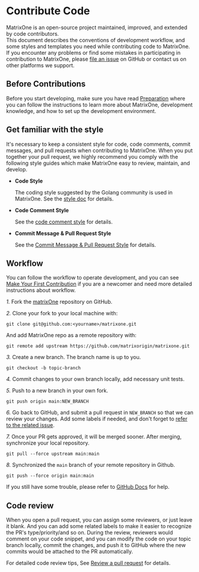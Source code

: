 # **Contribute Code**

MatrixOne is an open-source project maintained, improved, and extended by code contributors.  
This document describes the conventions of development workflow, and some styles and templates you need while contributing code to MatrixOne. If you encounter any problems or find some mistakes in participating in contribution to MatrixOne, please [file an issue](https://github.com/matrixorigin/matrixone/issues) on GitHub or contact us on other platforms we support.

## **Before Contributions**

Before you start developing, make sure you have read [Preparation](preparation.md) where you can follow the instructions to learn more about MatrixOne, development knowledge, and how to set up the development environment.

## **Get familiar with the style** <a name="get-familiar-with-style"></a>

It's necessary to keep a consistent style for code, code comments, commit messages, and pull requests when contributing to MatrixOne. When you put together your pull request, we highly recommend you comply with the following style guides which make MatrixOne easy to review, maintain, and develop.

* **Code Style**  

   The coding style suggested by the Golang community is used in MatrixOne. See the [style doc](https://github.com/golang/go/wiki/CodeReviewComments) for details.

* **Code Comment Style**

  See the [code comment style](../Code-Style/code-comment-style.md) for details.

* **Commit Message & Pull Request Style**

   See the [Commit Message & Pull Request Style](../Code-Style/code-comment-style.md) for details.

## **Workflow<c name="workflow"></c>**

   You can follow the workflow to operate development, and you can see [Make Your First Contribution](../make-your-first-contribution.md) if you are a newcomer and need more detailed instructions about workflow.  

*1.* Fork the [matrixOne](https://github.com/matrixorigin/matrixone) repository on GitHub.

*2.* Clone your fork to your local machine with:  

```
git clone git@github.com:<yourname>/matrixone.git
```

And add MatrixOne repo as a remote repository with:

```
git remote add upstream https://github.com/matrixorigin/matrixone.git
```  

*3.* Create a new branch. The branch name is up to you.

```
git checkout -b topic-branch
```

*4.* Commit changes to your own branch locally, add necessary unit tests.

*5.* Push to a new branch in your own fork.

```
git push origin main:NEW_BRANCH
```

*6.* Go back to GitHub, and submit a pull request in `NEW_BRANCH` so that we can review your changes. Add some labels if needed, and don't forget to [refer to the related issue](https://docs.github.com/en/issues/tracking-your-work-with-issues/linking-a-pull-request-to-an-issue).

*7.* Once your PR gets approved, it will be merged sooner. After merging, synchronize your local repository.

```
git pull --force upstream main:main
```

*8.* Synchronized the `main` branch of your remote repository in Github.

```
git push --force origin main:main
```

If you still have some trouble, please refer to [GitHub Docs](https://docs.github.com/en) for help.

## **Code review**

When you open a pull request, you can assign some reviewers, or just leave it blank. And you can add some related labels to make it easier to recognize the PR's type/priority/and so on. During the review, reviewers would comment on your code snippet, and you can modify the code on your topic branch locally, commit the changes, and push it to GitHub where the new commits would be attached to the PR automatically.

For detailed code review tips, See [Review a pull request](review-a-pull-request.md) for details.
